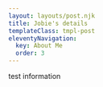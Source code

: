 ```yaml
---
layout: layouts/post.njk
title: Jobie's details
templateClass: tmpl-post
eleventyNavigation:
  key: About Me
  order: 3
---
```

test information
